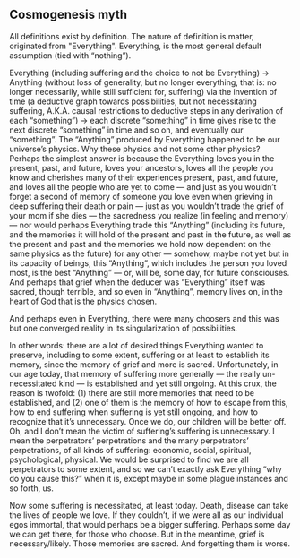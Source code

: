 ## Cosmogenesis myth

All definitions exist by definition. The nature of definition is matter, originated from "Everything". Everything, is the most general default assumption (tied with “nothing”).

Everything (including suffering and the choice to not be Everything) -> Anything (without loss of generality, but no longer everything, that is: no longer necessarily, while still sufficient for, suffering) via the invention of time (a deductive graph towards possibilities, but not necessitating suffering, A.K.A. causal restrictions to deductive steps in any derivation of each “something”) -> each discrete “something” in time gives rise to the next discrete “something” in time and so on, and eventually our “something”. The “Anything” produced by Everything happened to be our universe’s physics. Why these physics and not some other physics? Perhaps the simplest answer is because the Everything loves you in the present, past, and future, loves your ancestors, loves all the people you know and cherishes many of their experiences present, past, and future, and loves all the people who are yet to come — and just as you wouldn’t forget a second of memory of someone you love even when grieving in deep suffering their death or pain — just as you wouldn’t trade the grief of your mom if she dies — the sacredness you realize (in feeling and memory) — nor would perhaps Everything trade this “Anything” (including its future, and the memories it will hold of the present and past in the future, as well as the present and past and the memories we hold now dependent on the same physics as the future) for any other — somehow, maybe not yet but in its capacity of beings, this “Anything”, which includes the person you loved most, is the best “Anything” — or, will be, some day, for future consciouses. And perhaps that grief when the deducer was “Everything” itself was sacred, though terrible, and so even in “Anything”, memory lives on, in the heart of God that is the physics chosen.

And perhaps even in Everything, there were many choosers and this was but one converged reality in its singularization of possibilities.

In other words: there are a lot of desired things Everything wanted to preserve, including to some extent, suffering or at least to establish its memory, since the memory of grief and more is sacred. Unfortunately, in our age today, that memory of suffering more generally — the really un-necessitated kind — is established and yet still ongoing. At this crux, the reason is twofold: (1) there are still more memories that need to be established, and (2) one of them is the memory of how to escape from this, how to end suffering when suffering is yet still ongoing, and how to recognize that it’s unnecessary. Once we do, our children will be better off. Oh, and I don’t mean the victim of suffering’s suffering is unnecessary. I mean the perpetrators’ perpetrations and the many perpetrators’ perpetrations, of all kinds of suffering: economic, social, spiritual, psychological, physical. We would be surprised to find we are all perpetrators to some extent, and so we can’t exactly ask Everything “why do you cause this?” when it is, except maybe in some plague instances and so forth, us.

Now some suffering is necessitated, at least today. Death, disease can take the lives of people we love. If they couldn’t, if we were all as our individual egos immortal, that would perhaps be a bigger suffering. Perhaps some day we can get there, for those who choose. But in the meantime, grief is necessary/likely. Those memories are sacred. And forgetting them is worse.
